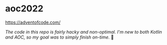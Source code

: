 # aoc2022

https://adventofcode.com/

*The code in this repo is fairly hacky and non-optimal. I'm new to both Kotlin and AOC, so my goal was to simply finish on-time.* 🙂
